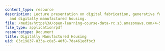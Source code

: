 ```yaml
---
content_type: resource
description: Lecture presentation on digital fabrication, generative fabrication,
  and digitally manufactured housing.
file: /media/https%3A/open-learning-course-data-rc.s3.amazonaws.com/4-510-digital-design-fabrication-fall-2008/83c19837833ac0a540f87da461edfbc3_lec7b.pdf
file_type: application/pdf
resourcetype: Document
title: Digitally Manufactured Housing
uid: 83c19837-833a-c0a5-40f8-7da461edfbc3
---
```

